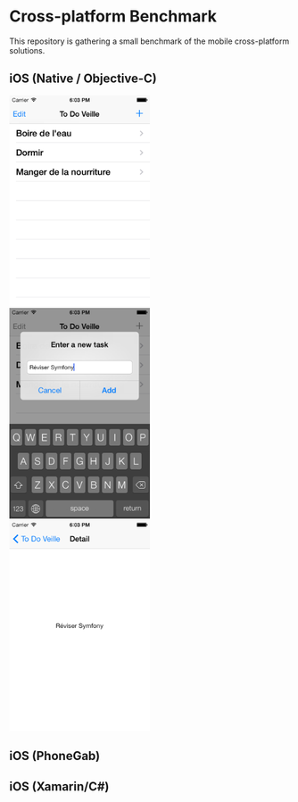 Cross-platform Benchmark
========================

This repository is gathering a small benchmark of the mobile cross-platform solutions.

## iOS (Native / Objective-C)
<img src="https://github.com/ArthurGuibert/Cross-platform-Benchmark/raw/master/native/iOS/Screenshots/ToDoVeille-iOS-00.png" style="width: 50%;"/> <img src="https://github.com/ArthurGuibert/Cross-platform-Benchmark/raw/master/native/iOS/Screenshots/ToDoVeille-iOS-01.png" style="width: 50%;"/> <img src="https://github.com/ArthurGuibert/Cross-platform-Benchmark/raw/master/native/iOS/Screenshots/ToDoVeille-iOS-02.png" style="width: 50%;"/>

## iOS (PhoneGab)

## iOS (Xamarin/C#)
